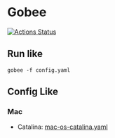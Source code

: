 # Gobee

[![Actions Status](https://github.com/mattcanty/gobee/workflows/pre-commit/badge.svg)](https://github.com/mattcanty/gobee/actions)

## Run like

`gobee -f config.yaml`

## Config Like

### Mac

* Catalina: [mac-os-catalina.yaml](config-examples/mac-os-catalina.yaml)
